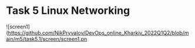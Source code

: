 # Task 5 Linux Networking
![screen1](https://github.com/NikPryvalov/DevOps_online_Kharkiv_2022Q1Q2/blob/main/m5/task5.1/screen/screen1.pn
